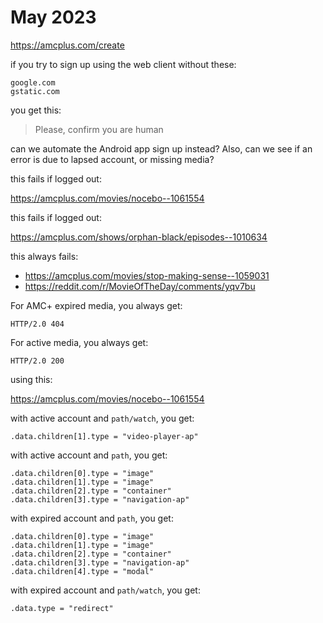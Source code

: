 # May 2023

https://amcplus.com/create

if you try to sign up using the web client without these:

~~~
google.com
gstatic.com
~~~

you get this:

> Please, confirm you are human

can we automate the Android app sign up instead? Also, can we see if an error
is due to lapsed account, or missing media?

this fails if logged out:

https://amcplus.com/movies/nocebo--1061554

this fails if logged out:

https://amcplus.com/shows/orphan-black/episodes--1010634

this always fails:

- https://amcplus.com/movies/stop-making-sense--1059031
- https://reddit.com/r/MovieOfTheDay/comments/yqv7bu

For AMC+ expired media, you always get:

~~~
HTTP/2.0 404 
~~~

For active media, you always get:

~~~
HTTP/2.0 200
~~~

using this:

https://amcplus.com/movies/nocebo--1061554

with active account and `path/watch`, you get:

~~~
.data.children[1].type = "video-player-ap"
~~~

with active account and `path`, you get:

~~~
.data.children[0].type = "image"
.data.children[1].type = "image"
.data.children[2].type = "container"
.data.children[3].type = "navigation-ap"
~~~

with expired account and `path`, you get:

~~~
.data.children[0].type = "image"
.data.children[1].type = "image"
.data.children[2].type = "container"
.data.children[3].type = "navigation-ap"
.data.children[4].type = "modal"
~~~

with expired account and `path/watch`, you get:

~~~
.data.type = "redirect"
~~~
